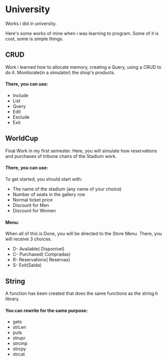 # University

Works i did in university.

Here's some works of mine when i was learning to program. Some of it is cool, some is simple things.

## CRUD
Work i learned how to allocate memory, creating a Query, using a CRUD to do it.
Monitorate(in a simulator) the shop's products.
#### There, you can use:
- Include
- List
- Query
- Edit
- Exclude
- Exit

## WorldCup
Final Work in my first semester.
Here, you will simulate how reservations and purchases of tribune chairs of the Stadium work.
#### There, you can use:
To get started, you should start with:
* The name of the stadium (any name of your choice)
* Number of seats in the gallery row
* Normal ticket price
* Discount for Men
* Discount for Women

#### Menu:
When all of this is Done, you will be directed to the Store Menu.
There, you will receive 3 choices.
* D- Available( Disponível)
* C- Purchased( Compradas)
* R- Reservations( Reservas)
* S- Exit(Saída)

## String
A function has been created that does the same functions as the string.h library.
#### You can rewrite for the same purpose:
* gets
* strLen
* puts
* strupr
* strcmp
* strcpy
* strcat
